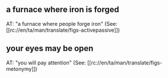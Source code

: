 ## a furnace where iron is forged ##

AT: "a furnace where people forge iron" (See: [[rc://en/ta/man/translate/figs-activepassive]])

## your eyes may be open ##

AT: "you will pay attention" (See: [[rc://en/ta/man/translate/figs-metonymy]])